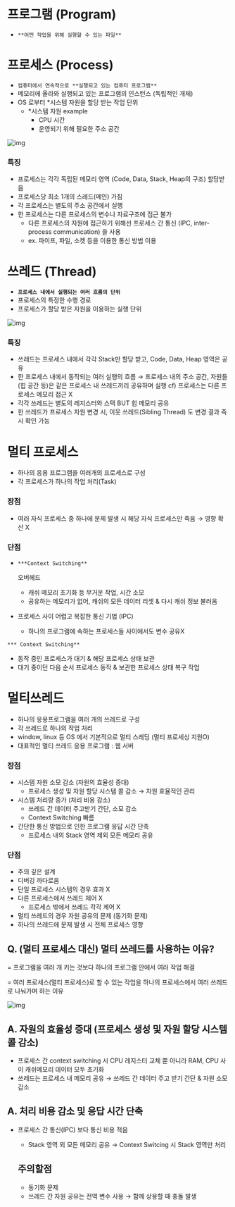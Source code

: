 # 프로그램 (Program)

- `**어떤 작업을 위해 실행할 수 있는 파일**`





# 프로세스 (Process)

- `컴퓨터에서 연속적으로 **실행되고 있는 컴퓨터 프로그램**`
- 메모리에 올라와 실행되고 있는 프로그램의 인스턴스 (독립적인 개체)
- OS 로부터 *시스템 자원을 할당 받는 작업 단위
  - *시스템 자원 example
    - CPU 시간
    - 운영되기 위해 필요한 주소 공간

![img](C:\Users\whdls\Documents\sujinsu\spring-study\sujin\images\WEEK18.assets\Untitled.png)



### 특징

- 프로세스는 각각 독립된 메모리 영역 (Code, Data, Stack, Heap의 구조) 할당받음
- 프로세스당 최소 1개의 스레드(메인) 가짐
- 각 프로세스는 별도의 주소 공간에서 실행
- 한 프로세스는 다른 프로세스의 변수나 자료구조에 접근 불가
  - 다른 프로세스의 자원에 접근하기 위해선 프로세스 간 통신 (IPC, inter-process communication) 을 사용
  - ex. 파이프, 파일, 소켓 등을 이용한 통신 방법 이용







# 쓰레드 (Thread)

- **`프로세스 내에서 실행되는 여러 흐름의 단위`**
- 프로세스의 특정한 수행 경로
- 프로세스가 할당 받은 자원을 이용하는 실행 단위

![img](C:\Users\whdls\Documents\sujinsu\spring-study\sujin\images\WEEK18.assets\Untitled1.png)





### 특징

- 쓰레드는 프로세스 내에서 각각 Stack만 할당 받고, Code, Data, Heap 영역은 공유
- 한 프로세스 내에서 동작되는 여러 실행의 흐름 → 프로세스 내의 주소 공간, 자원들(힙 공간 등)은 같은 프로세스 내 쓰레드끼리 공유하며 실행 cf) 프로세스는 다른 프로세스 메모리 접근 X
- 각각 쓰레드는 별도의 레지스터와 스택 BUT 힙 메모리 공유
- 한 쓰레드가 프로세스 자원 변경 시, 이웃 쓰레드(Sibling Thread) 도 변경 결과 즉시 확인 가능





# 멀티 프로세스

- 하나의 응용 프로그램을 여러개의 프로세스로 구성
- 각 프로세스가 하나의 작업 처리(Task)





### 장점

- 여러 자식 프로세스 중 하나에 문제 발생 시 해당 자식 프로세스만 죽음 → 영향 확산 X





### 단점

- ```
  ***Context Switching**
  ```

   오버헤드

  - 캐쉬 메모리 초기화 등 무거운 작업, 시간 소모
  - 공유하는 메모리가 없어, 캐쉬의 모든 데이터 리셋 & 다시 캐쉬 정보 불러옴

- 프로세스 사이 어렵고 복잡한 통신 기법 (IPC)

  - 하나의 프로그램에 속하는 프로세스들 사이에서도 변수 공유X

```
*** Context Switching**
```

- 동작 중인 프로세스가 대기 & 해당 프로세스 상태 보관
- 대기 중이던 다음 순서 프로세스 동작 & 보관한 프로세스 상태 복구 작업







# 멀티쓰레드

- 하나의 응용프로그램을 여러 개의 쓰레드로 구성
- 각 쓰레드로 하나의 작업 처리
- window, linux 등 OS 에서 기본적으로 멀티 스레딩 (멀티 프로세싱 지원O)
- 대표적인 멀티 쓰레드 응용 프로그램 : 웹 서버





### 장점

- 시스템 자원 소모 감소 (자원의 효율성 증대)
  - 프로세스 생성 및 자원 할당 시스템 콜 감소 → 자원 효율적인 관리
- 시스템 처리량 증가 (처리 비용 감소)
  - 쓰레드 간 데이터 주고받기 간단, 소모 감소
  - Context Switching 빠름
- 간단한 통신 방법으로 인한 프로그램 응답 시간 단축
  - 프로세스 내의 Stack 영역 제외 모든 메모리 공유



### 단점

- 주의 깊은 설계
- 디버깅 까다로움
- 단일 프로세스 시스템의 경우 효과 X
- 다른 프로세스에서 쓰레드 제어 X
  - 프로세스 밖에서 쓰레드 각각 제어 X
- 멀티 쓰레드의 경우 자원 공유의 문제 (동기화 문제)
- 하나의 쓰레드에 문제 발생 시 전체 프로세스 영향





## Q. (멀티 프로세스 대신) 멀티 쓰레드를 사용하는 이유?

= 프로그램을 여러 개 키는 것보다 하나의 프로그램 안에서 여러 작업 해결

= 여러 프로세스(멀티 프로세스)로 할 수 있는 작업을 하나의 프로세스에서 여러 쓰레드로 나눠가며 하는 이유

![img](C:\Users\whdls\Documents\sujinsu\spring-study\sujin\images\WEEK18.assets\Untitled2.png)





## A. 자원의 효율성 증대 (프로세스 생성 및 자원 할당 시스템 콜 감소)

- 프로세스 간 context switching 시 CPU 레지스터 교체 뿐 아니라 RAM, CPU 사이 캐쉬메모리 데이터 모두 초기화
- 쓰레드는 프로세스 내 메모리 공유 → 쓰레드 간 데이터 주고 받기 간단 & 자원 소모 감소





## A. 처리 비용 감소 및 응답 시간 단축

- 프로세스 간 통신(IPC) 보다 통신 비용 적음

  - Stack 영역 외 모든 메모리 공유 → Context Switcing 시 Stack 영역만 처리

  

  ## 주의할점

  - 동기화 문제
  - 쓰레드 간 자원 공유는 전역 변수 사용 → 함께 상용할 때 충돌 발생